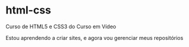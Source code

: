 # html-css
 Curso de HTML5 e CSS3 do Curso em Vídeo

 Estou aprendendo a criar sites, e agora vou gerenciar meus repositórios

 <a href="https://enriquelandim.github.io/html-css/exercicios/ex017">
